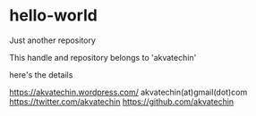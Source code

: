 # hello-world
Just another repository


This handle and repository belongs to 'akvatechin'

here's the details

https://akvatechin.wordpress.com/
akvatechin(at)gmail(dot)com
https://twitter.com/akvatechin
https://github.com/akvatechin

